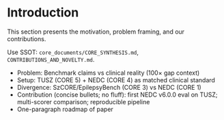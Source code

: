 # Introduction

This section presents the motivation, problem framing, and our contributions.

Use SSOT: `core_documents/CORE_SYNTHESIS.md`, `CONTRIBUTIONS_AND_NOVELTY.md`.

- Problem: Benchmark claims vs clinical reality (100× gap context)
- Setup: TUSZ (CORE 5) + NEDC (CORE 4) as matched clinical standard
- Divergence: SzCORE/EpilepsyBench (CORE 3) vs NEDC (CORE 1)
- Contribution (concise bullets; no fluff): first NEDC v6.0.0 eval on TUSZ; multi-scorer comparison; reproducible pipeline
- One-paragraph roadmap of paper
